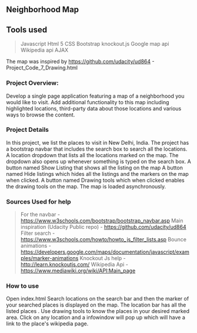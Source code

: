 ## Neighborhood Map

## Tools used
>Javascript
>Html 5
>CSS 
>Bootstrap
>knockout.js
>Google map api
>Wikipedia api
>AJAX

The map was inspired by https://github.com/udacity/ud864 - Project_Code_7_Drawing.html

### Project Overview:

Develop a single page application featuring a map of a neighborhood you would like to visit. Add additional functionality to this map including highlighted locations, third-party data about those locations and various ways to browse the content.


### Project Details
In this project, we list the places to visit in New Delhi, India.
The project has a bootstrap navbar that includes the search box to search all the locations.
A location dropdown that lists all the locations marked on the map. The dropdown also opens up whenever something is typed on the search box.
A button named Show Listing that shows all the listing on the map
A button named Hide listings which hides all the listings and the markers on the map when clicked.
A button named Drawing tools which when clicked enables the drawing tools on the map.
The map is loaded asynchronously.


### Sources Used for help
>For the navbar - https://www.w3schools.com/bootstrap/bootstrap_navbar.asp
> Main inspiration (Udacity Public repo) - https://github.com/udacity/ud864
> Filter search - https://www.w3schools.com/howto/howto_js_filter_lists.asp
> Bounce animations - https://developers.google.com/maps/documentation/javascript/examples/marker-animations
> Knockout Js help - http://learn.knockoutjs.com/
> Wikipedia Api - https://www.mediawiki.org/wiki/API:Main_page

### How to use
Open index.html
Search locations on the search bar and then the marker of your searched places is displayed on the map.
The location bar has all the listed places . 
Use drawing tools to know the places in your desired marked area.
Click on any location and a infowindow will pop up which will have a link to the place's wikipedia page.